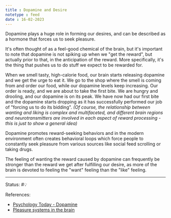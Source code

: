 ```yaml
---
title : Dopamine and Desire
notetype : feed
date : 16-02-2023
---
```


Dopamine plays a huge role in forming our desires, and can be described as a hormone that forces us to seek pleasure.

It's often thought of as a feel-good chemical of the brain, but it's important to note that dopamine is not spiking up when we "get the reward", but actually prior to that, in the anticipation of the reward. More specifically, it's the thing that pushes us to do stuff we expect to be rewarded for.

When we smell tasty, high-calorie food, our brain starts releasing dopamine and we get the urge to eat it. We go to the shop where the smell is coming from and order our food, while our dopamine levels keep increasing. Our order is ready, and we are about to take the first bite. We are hungry and drooling, and our dopamine is on its peak. We have now had our first bite and the dopamine starts dropping as it has successfully performed our job of "forcing us to do its bidding". *(Of course, the relationship between wanting and liking is complex and multifaceted, and different brain regions and neurotransmitters are involved in each aspect of reward processing - this is just to show a general idea)*

Dopamine promotes reward-seeking behaviors and in the modern environment often creates behavioral loops which force people to constantly seek pleasure from various sources like social feed scrolling or taking drugs.

The feeling of wanting the reward caused by dopamine can frequently be stronger than the reward we get after fulfilling our desire, as more of the brain is devoted to feeling the "want" feeling than the "like" feeling.




-----

Status: #💡 

References:
- [Psychology Today - Dopamine](https://www.psychologytoday.com/us/basics/dopamine)
- [Pleasure systems in the brain](https://www.ncbi.nlm.nih.gov/pmc/articles/PMC4425246/)
